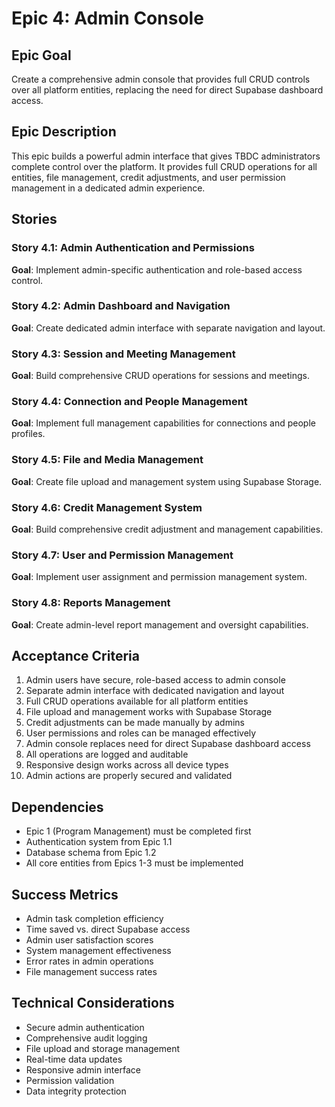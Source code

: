 # Epic 4: Admin Console

## Epic Goal
Create a comprehensive admin console that provides full CRUD controls over all platform entities, replacing the need for direct Supabase dashboard access.

## Epic Description
This epic builds a powerful admin interface that gives TBDC administrators complete control over the platform. It provides full CRUD operations for all entities, file management, credit adjustments, and user permission management in a dedicated admin experience.

## Stories

### Story 4.1: Admin Authentication and Permissions
**Goal**: Implement admin-specific authentication and role-based access control.

### Story 4.2: Admin Dashboard and Navigation
**Goal**: Create dedicated admin interface with separate navigation and layout.

### Story 4.3: Session and Meeting Management
**Goal**: Build comprehensive CRUD operations for sessions and meetings.

### Story 4.4: Connection and People Management
**Goal**: Implement full management capabilities for connections and people profiles.

### Story 4.5: File and Media Management
**Goal**: Create file upload and management system using Supabase Storage.

### Story 4.6: Credit Management System
**Goal**: Build comprehensive credit adjustment and management capabilities.

### Story 4.7: User and Permission Management
**Goal**: Implement user assignment and permission management system.

### Story 4.8: Reports Management
**Goal**: Create admin-level report management and oversight capabilities.

## Acceptance Criteria
1. Admin users have secure, role-based access to admin console
2. Separate admin interface with dedicated navigation and layout
3. Full CRUD operations available for all platform entities
4. File upload and management works with Supabase Storage
5. Credit adjustments can be made manually by admins
6. User permissions and roles can be managed effectively
7. Admin console replaces need for direct Supabase dashboard access
8. All operations are logged and auditable
9. Responsive design works across all device types
10. Admin actions are properly secured and validated

## Dependencies
- Epic 1 (Program Management) must be completed first
- Authentication system from Epic 1.1
- Database schema from Epic 1.2
- All core entities from Epics 1-3 must be implemented

## Success Metrics
- Admin task completion efficiency
- Time saved vs. direct Supabase access
- Admin user satisfaction scores
- System management effectiveness
- Error rates in admin operations
- File management success rates

## Technical Considerations
- Secure admin authentication
- Comprehensive audit logging
- File upload and storage management
- Real-time data updates
- Responsive admin interface
- Permission validation
- Data integrity protection 